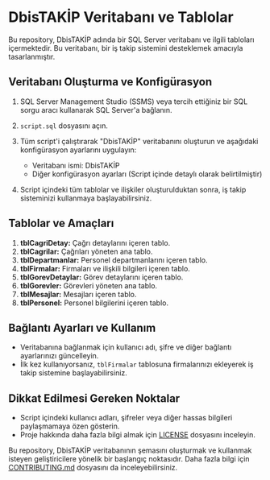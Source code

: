 # DbisTAKİP Veritabanı ve Tablolar

Bu repository, DbisTAKİP adında bir SQL Server veritabanı ve ilgili tabloları içermektedir. Bu veritabanı, bir iş takip sistemini desteklemek amacıyla tasarlanmıştır.

## Veritabanı Oluşturma ve Konfigürasyon

1. SQL Server Management Studio (SSMS) veya tercih ettiğiniz bir SQL sorgu aracı kullanarak SQL Server'a bağlanın.

2. `script.sql` dosyasını açın.

3. Tüm script'i çalıştırarak "DbisTAKİP" veritabanını oluşturun ve aşağıdaki konfigürasyon ayarlarını uygulayın:

   - Veritabanı ismi: DbisTAKİP
   - Diğer konfigürasyon ayarları (Script içinde detaylı olarak belirtilmiştir)

4. Script içindeki tüm tablolar ve ilişkiler oluşturulduktan sonra, iş takip sisteminizi kullanmaya başlayabilirsiniz.

## Tablolar ve Amaçları

1. **tblCagriDetay:** Çağrı detaylarını içeren tablo.
2. **tblCagrilar:** Çağrıları yöneten ana tablo.
3. **tblDepartmanlar:** Personel departmanlarını içeren tablo.
4. **tblFirmalar:** Firmaları ve ilişkili bilgileri içeren tablo.
5. **tblGorevDetaylar:** Görev detaylarını içeren tablo.
6. **tblGorevler:** Görevleri yöneten ana tablo.
7. **tblMesajlar:** Mesajları içeren tablo.
8. **tblPersonel:** Personel bilgilerini içeren tablo.

## Bağlantı Ayarları ve Kullanım

- Veritabanına bağlanmak için kullanıcı adı, şifre ve diğer bağlantı ayarlarınızı güncelleyin.
- İlk kez kullanıyorsanız, `tblFirmalar` tablosuna firmalarınızı ekleyerek iş takip sistemine başlayabilirsiniz.

## Dikkat Edilmesi Gereken Noktalar

- Script içindeki kullanıcı adları, şifreler veya diğer hassas bilgileri paylaşmamaya özen gösterin.
- Proje hakkında daha fazla bilgi almak için [LICENSE](LICENSE) dosyasını inceleyin.

Bu repository, DbisTAKİP veritabanının şemasını oluşturmak ve kullanmak isteyen geliştiricilere yönelik bir başlangıç ​​noktasıdır. Daha fazla bilgi için [CONTRIBUTING.md](CONTRIBUTING.md) dosyasını da inceleyebilirsiniz.

